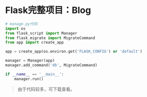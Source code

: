 # Flask完整项目：Blog

```python
# manage.py代码
import os
from flask_script import Manager
from flask_migrate import MigrateCommand
from app import create_app

app = create_app(os.environ.get('FLASK_CONFIG') or 'default')

manager = Manager(app)
manager.add_command('db', MigrateCommand)

if __name__ == '__main__':
    manager.run()
```

> 由于代码较多，可下载查看。
>
> 